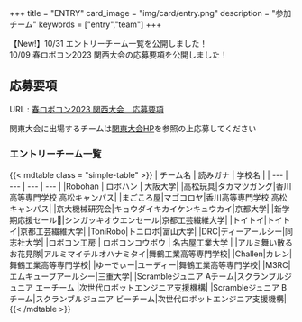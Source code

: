 +++
title = "ENTRY"
card_image =  "img/card/entry.png"
description = "参加チーム"
keywords = ["entry","team"]
+++

【New!】10/31 エントリーチーム一覧を公開しました！  
10/09 春ロボコン2023 関西大会の応募要項を公開しました！

## 応募要項

URL : [春ロボコン2023 関西大会　応募要項](https://drive.google.com/file/d/10JoJHUhzV2VcJR8_ITYq7JYoNm9qKoRL/view?usp=sharing)

関東大会に出場するチームは[関東大会HP](https://kantouharurobo.com/haru/)を参照の上応募してください


### エントリーチーム一覧
{{< mdtable class = "simple-table" >}}
| チーム名 | 読みガナ | 学校名 |
| --- | --- | --- | --- |
|Robohan | ロボハン | 大阪大学|
|高松玩具|タカマツガング|香川高等専門学校 高松キャンパス|
|まごころ屋|マゴコロヤ|香川高等専門学校 高松キャンパス|
|京大機械研究会|キョウダイキカイケンキュウカイ|京都大学|
|新学期応援セール📣|シンガッキオウエンセール|京都工芸繊維大学|
|トイトイ|トイトイ|京都工芸繊維大学|
|ToniRobo|トニロボ|富山大学|
|DRC|ディーアールシー|同志社大学|
|ロボコン工房 | ロボコンコウボウ | 名古屋工業大学 |
|アルミ舞い散るお花見隊|アルミマイチルオハナミタイ|舞鶴工業高等専門学校|
|Challen|カレン|舞鶴工業高等専門学校|
|ゆーでぃー|ユーディー|舞鶴工業高等専門学校|
|M3RC|エムキューブアールシー|三重大学|
|Scrambleジュニア Aチーム|スクランブルジュニア エーチーム |次世代ロボットエンジニア支援機構|
|Scrambleジュニア Bチーム|スクランブルジュニア ビーチーム|次世代ロボットエンジニア支援機構|
{{< /mdtable >}}
